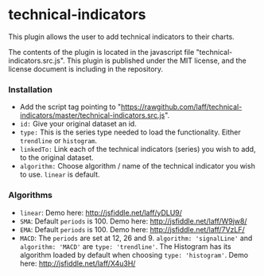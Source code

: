 technical-indicators
====================
This plugin allows the user to add technical indicators to their charts.

The contents of the plugin is located in the javascript file "technical-indicators.src.js". 
This plugin is published under the MIT license, and the license document is including in the repository.

### Installation
* Add the script tag pointing to "https://rawgithub.com/laff/technical-indicators/master/technical-indicators.src.js".
* `id:`
Give your original dataset an id.
* `type:`
This is the series type needed to load the functionality. Either `trendline` or `histogram`.
* `linkedTo:`
Link each of the technical indicators (series) you wish to add, to the original dataset.
* `algorithm:`
Choose algorithm / name of the technical indicator you wish to use. `linear` is default.


### Algorithms
* `linear`: 
Demo here: http://jsfiddle.net/laff/yDLU9/
* `SMA`:
Default `periods` is 100. Demo here: http://jsfiddle.net/laff/W9jw8/
* `EMA`:
Default `periods` is 100. Demo here: http://jsfiddle.net/laff/7VzLF/
* `MACD`:
The `periods` are set at 12, 26 and 9. `algorithm: 'signalLine'` and `algorithm: 'MACD'` are `type: 'trendline'`. The Histogram has its algorithm loaded by default when choosing `type: 'histogram'`. Demo here: http://jsfiddle.net/laff/X4u3H/